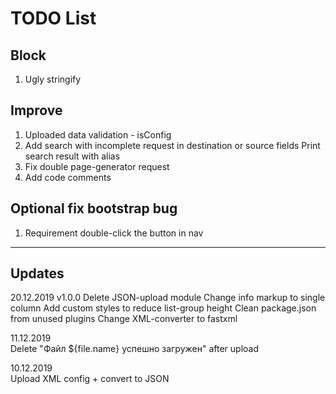 
# TODO List

## Block
1. Ugly stringify


## Improve
1. Uploaded data validation - isConfig
2. Add search with incomplete request in destination or source fields
Print search result with alias
3. Fix double page-generator request
4. Add code comments


## Optional fix bootstrap bug
1. Requirement double-click the button in nav

  
___  
## Updates
20.12.2019 v1.0.0
Delete JSON-upload module
Change info markup to single column
Add custom styles to reduce list-group height
Clean package.json from unused plugins
Change XML-converter to fastxml

11.12.2019  
Delete "Файл ${file.name} успешно загружен" after upload


10.12.2019  
Upload XML config + convert to JSON